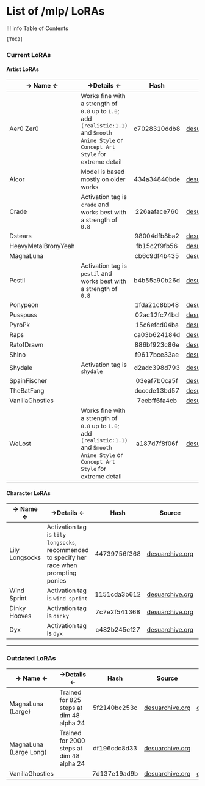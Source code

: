 # List of /mlp/ LoRAs

!!! info Table of Contents

	[TOC3]

### Current LoRAs

#### Artist LoRAs

-> Name <- | ->Details <- | Hash |  Source | Samples | Download
------ | ------ | :----: | :----: | :----: | :----:
Aer0 Zer0 | Works fine with a strength of `0.8` up to `1.0`; add `(realistic:1.1)` and `Smooth Anime Style` or `Concept Art Style` for extreme detail | c7028310ddb8 | [desuarchive.org](https://www.desuarchive.org/mlp/post/40892871) | [catbox.moe](https://catbox.moe/c/zaj5t0) | [pomf.lain.la](http://pomf2.lain.la/f/53amu.safetensors)
Alcor | Model is based mostly on older works | 434a34840bde | [desuarchive.org](ttps://www.desuarchive.org/mlp/post/40904419) | [catbox.moe](https://catbox.moe/c/qh8033) | [catbox.moe](https://files.catbox.moe/cztebe.7z)
Crade  | Activation tag is `crade` and works best with a strength of `0.8` | 226aaface760 | [desuarchive.org](https://www.desuarchive.org/mlp/post/40861670) | [catbox.moe](https://catbox.moe/c/zwuay5)  | [catbox.moe](https://files.catbox.moe/moo0fj.7z)
Dstears | | 98004dfb8ba2 | [desuarchive.org](https://www.desuarchive.org/mlp/post/40907533) | | [pomf.lain.la](http://pomf2.lain.la/f/9z706mci.7z)
HeavyMetalBronyYeah | | fb15c2f9fb56 | [desuarchive.org](https://www.desuarchive.org/mlp/post/40888867) | [catbox.moe](https://catbox.moe/c/hutk05) | [catbox.moe](https://files.catbox.moe/ywgog1.7z)
MagnaLuna | | cb6c9df4b435 | [desuarchive.org](https://www.desuarchive.org/mlp/post/40905488) | | [pomf.lain.la](http://pomf2.lain.la/f/6d3sgigj.7z)
Pestil  | Activation tag is `pestil` and works best with a strength of `0.8` | b4b55a90b26d | [desuarchive.org](https://www.desuarchive.org/mlp/post/40861655) | [catbox.moe](https://catbox.moe/c/4auxaf) | [catbox.moe](https://files.catbox.moe/8z4fu0.7z)
Ponypeon | | 1fda21c8bb48 | [desuarchive.org](https://www.desuarchive.org/mlp/post/40896250) | [catbox.moe](https://catbox.moe/c/x4q2b5) | [catbox.moe](https://files.catbox.moe/czj7c9.7z)
Pusspuss | | 02ac12fc74bd | [desuarchive.org](https://www.desuarchive.org/mlp/post/40897704) | [catbox.moe](https://catbox.moe/c/eoccg9) | [catbox.moe](https://files.catbox.moe/0odxp4.7z)
PyroPk | | 15c6efcd04ba | [desuarchive.org](https://www.desuarchive.org/mlp/post/40886091) | [catbox.moe](https://catbox.moe/c/87e8na)  | [catbox.moe](https://files.catbox.moe/9asbg3.7z)
Raps | | ca03b624184d | [desuarchive.org](https://www.desuarchive.org/mlp/post/40891588)  | [catbox.moe](https://catbox.moe/c/v5ktqj)  | [catbox.moe](https://files.catbox.moe/bdoi9s.7z)
RatofDrawn  | | 886bf923c86e | [desuarchive.org](https://www.desuarchive.org/mlp/post/40883780)  | [catbox.moe](https://catbox.moe/c/x5uchq) | [catbox.moe](https://files.catbox.moe/arw47v.7z)
Shino | | f9617bce33ae | [desuarchive.org](https://www.desuarchive.org/mlp/post/40867256) | [catbox.moe](https://catbox.moe/c/4rvi5a) | [catbox.moe](https://files.catbox.moe/3bheld.safetensors)
Shydale | Activation tag is `shydale` | d2adc398d793 | [desuarchive.org](https://www.desuarchive.org/mlp/post/40874204) | [catbox.moe](https://catbox.moe/c/dnwnn8) | [catbox.moe](https://files.catbox.moe/ptyku4.7z)
SpainFischer | | 03eaf7b0ca5f | [desuarchive.org](https://www.desuarchive.org/mlp/post/40907533) | | [pomf.lain.la](http://pomf2.lain.la/f/4duvdd9.7z)
TheBatFang | | dcccde13bd57 | [desuarchive.org](https://www.desuarchive.org/mlp/post/40894694) | [catbox.moe](https://catbox.moe/c/2nzyr2) | [catbox.moe](https://files.catbox.moe/30qz6o.7z)
VanillaGhosties | | 7eebff6fa4cb | [desuarchive.org](https://www.desuarchive.org/mlp/post/40911134) | [catbox.moe](https://catbox.moe/c/g7b3hl) | [catbox.moe](https://files.catbox.moe/xresnk.7z)
WeLost | Works fine with a strength of `0.8` up to `1.0`; add `(realistic:1.1)` and `Smooth Anime Style` or `Concept Art Style` for extreme detail | a187d7f8f06f | [desuarchive.org](https://www.desuarchive.org/mlp/post/40892871) | [catbox.moe](https://catbox.moe/c/cm5hen) | [pomf.lain.la](http://pomf2.lain.la/f/ltxaxs7s.safetensors)

#### Character LoRAs

-> Name <- | ->Details <- | Hash |  Source | Samples | Download
------ | ------ | :----: | :----: | :----: | :----:
Lily Longsocks | Activation tag is `lily longsocks`, recommended to specify her race when prompting ponies | 44739756f368 | [desuarchive.org](https://www.desuarchive.org/mlp/post/40897498) | [catbox.moe](https://catbox.moe/c/yx0bww) | [pomf.lain.la](http://pomf2.lain.la/f/ogfy8ejh.safetensors)
Wind Sprint | Activation tag is `wind sprint` | 1151cda3b612 | [desuarchive.org](https://www.desuarchive.org/mlp/post/40914981) | [catbox.moe](https://catbox.moe/c/qpw5jv) | [pomf.lain.la](http://pomf2.lain.la/f/4dmr48jd.safetensors)
Dinky Hooves | Activation tag is `dinky` | 7c7e2f541368 | [desuarchive.org](https://www.desuarchive.org/mlp/post/40922399) | [catbox.moe](https://catbox.moe/c/jxm1q2) | [pomf.lain.la](https://pomf2.lain.la/f/v210hm9.safetensors)
Dyx | Activation tag is `dyx` | c482b245ef27 | [desuarchive.org](https://www.desuarchive.org/mlp/post/40921255) | [mega.nz](https://mega.nz/folder/hGxkFBSL#JT6M1XvpJgV7abt_Y78JgQ) | [mega.nz](https://mega.nz/folder/hGxkFBSL#JT6M1XvpJgV7abt_Y78JgQ)

***

### Outdated LoRAs

-> Name <- | ->Details <- | Hash |  Source | Samples | Download
------ | ------ | :----: | :----: | :----: | :----:
MagnaLuna (Large) | Trained for 825 steps at dim 48 alpha 24 | 5f2140bc253c | [desuarchive.org](https://www.desuarchive.org/mlp/post/40896000) | [catbox.moe](https://catbox.moe/c/pr7a7h) | [pomf.lain.la](http://pomf2.lain.la/f/sd2b5w8.7z)
MagnaLuna (Large Long) | Trained for 2000 steps at dim 48 alpha 24 |  df196cdc8d33 | [desuarchive.org](https://www.desuarchive.org/mlp/post/40896000) | | [pomf.lain.la](http://pomf2.lain.la/f/qceha61t.7z)
VanillaGhosties | | 7d137e19ad9b | [desuarchive.org](https://www.desuarchive.org/mlp/post/40901349) | [catbox.moe](https://catbox.moe/c/ajaho9) | [catbox.moe](https://files.catbox.moe/z4v4t1.safetensors)